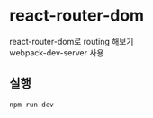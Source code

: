# react-router-dom

react-router-dom로 routing 해보기  
webpack-dev-server 사용  

## 실행

```
npm run dev
```